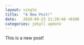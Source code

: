 ```yaml
---
layout: single
title:  "A New Post!"
date:   2020-09-23 21:20:48 +0100
categories: jekyll update
---
```

This is a new post!
